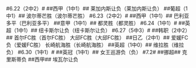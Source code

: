 ﻿#6.22（2中2）#
##西甲（1中1）##
莱加内斯让负（莱加内斯让负）
##葡超（1中1）##
波尔蒂芒胜（波尔蒂芒胜）
#6.23（2中2）#
##西甲（1中1）##
巴利亚多平（巴利亚多平）
##意甲（1中1）##
都灵胜（都灵胜）
#6.24（1中1）#
##英超（1中1）##
纽卡斯尔让负（纽卡斯尔让负）
#6.27（5中3）#
##韩职（2中2）##
首尔FC胜（首尔FC胜）
大邱FC胜（大邱FC胜）
##日乙（2中1）##
爱媛FC负（爱媛FC胜）
长崎航海胜（长崎航海胜）
##英超（1中0）##
维拉胜（维拉负）
#6.30（1中1）#
##英冠（1中1）##
女王巡游负（负）
#7.2#
##挪超##
克里斯蒂负
##西甲##
埃瓦尔让负